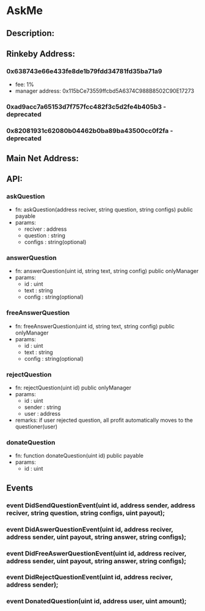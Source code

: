 
# AskMe

## Description:

## Rinkeby Address:
### 0x638743e66e433fe8de1b79fdd34781fd35ba71a9
- fee: 1% 
- manager address: 0x115bCe73559ffcbd5A6374C988B8502C90E17273
### 0xad9acc7a65153d7f757fcc482f3c5d2fe4b405b3 - deprecated
### 0x82081931c62080b04462b0ba89ba43500cc0f2fa - deprecated

## Main Net Address:

## API:
### askQuestion
- fn: askQuestion(address reciver, string question, string configs) public payable
- params:
  - reciver : address
  - question : string
  - configs : string(optional)
  
### answerQuestion
- fn: answerQuestion(uint id, string text, string config) public onlyManager
- params:
  - id : uint
  - text : string
  - config : string(optional)

### freeAnswerQuestion
- fn: freeAnswerQuestion(uint id, string text, string config) public onlyManager
- params:
  - id : uint
  - text : string
  - config : string(optional)
  
### rejectQuestion
- fn: rejectQuestion(uint id) public onlyManager
- params:
  - id : uint
  - sender : string
  - user : address
- remarks: if user rejected question, all profit automatically moves to the questioner(user)

### donateQuestion
- fn: function donateQuestion(uint id) public payable 
- params:
  - id : uint


## Events
### event DidSendQuestionEvent(uint id, address sender, address reciver, string question, string configs, uint payout);
### event DidAswerQuestionEvent(uint id, address reciver, address sender, uint payout, string answer, string configs);
### event DidFreeAswerQuestionEvent(uint id, address reciver, address sender, uint payout, string answer, string configs);
### event DidRejectQuestionEvent(uint id, address reciver, address sender);
### event DonatedQuestion(uint id, address user, uint amount);